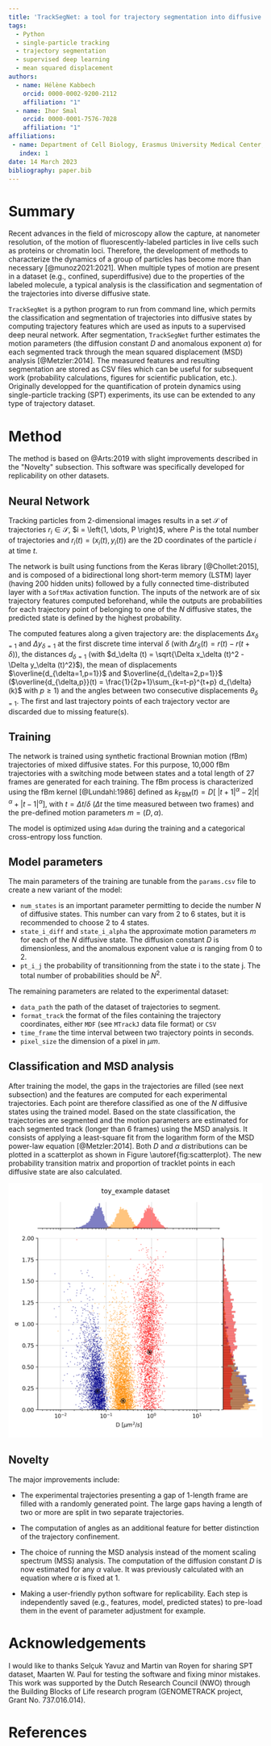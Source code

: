 ```yaml
---
title: 'TrackSegNet: a tool for trajectory segmentation into diffusive states using supervised deep learning.'
tags:
  - Python
  - single-particle tracking
  - trajectory segmentation
  - supervised deep learning
  - mean squared displacement
authors:
  - name: Hélène Kabbech
    orcid: 0000-0002-9200-2112
    affiliation: "1"
  - name: Ihor Smal
    orcid: 0000-0001-7576-7028 
    affiliation: "1"
affiliations:
 - name: Department of Cell Biology, Erasmus University Medical Center, Rotterdam, the Netherlands
   index: 1
date: 14 March 2023
bibliography: paper.bib
---
```


# Summary

Recent advances in the field of microscopy allow the capture, at nanometer resolution, of the motion of fluorescently-labeled particles in live cells such as proteins or chromatin loci. Therefore, the development of methods to characterize the dynamics of a group of particles has become more than necessary [@munoz2021:2021]. When multiple types of motion are present in a dataset (e.g., confined, superdiffusive) due to the properties of the labeled molecule, a typical analysis is the classification and segmentation of the trajectories into diverse diffusive state.

`TrackSegNet` is a python program to run from command line, which permits the classification and segmentation of trajectories into diffusive states by computing trajectory features which are used as inputs to a supervised deep neural network. After segmentation, `TrackSegNet` further estimates the motion parameters (the diffusion constant $D$ and anomalous exponent $\alpha$) for each segmented track through the mean squared displacement (MSD) analysis [@Metzler:2014]. The measured features and resulting segmentation are stored as CSV files which can be useful for subsequent work (probability calculations, figures for scientific publication, etc.). Originally developped for the quantification of protein dynamics using single-particle tracking (SPT) experiments, its use can be extended to any type of trajectory dataset.


# Method

The method is based on @Arts:2019 with slight improvements described in the "Novelty" subsection. This software was specifically developed for replicability on other datasets.


## Neural Network

Tracking particles from 2-dimensional images results in a set $\mathcal{S}$ of trajectories $r_i \in \mathcal{S}$, $i = \left{1, \dots, P \right}$,  where $P$ is the total number of trajectories and $r_i(t) = (x_i(t), y_i(t))$ are the 2D coordinates of the particle $i$ at time $t$.

The network is built using functions from the Keras library [@Chollet:2015], and is composed of a bidirectional long short-term memory (LSTM) layer (having 200 hidden units) followed by a fully connected time-distributed layer with a `SoftMax` activation function. The inputs of the network are of six trajectory features computed beforehand, while the outputs are probabilities for each trajectory point of belonging to one of the $N$ diffusive states, the predicted state is defined by the highest probability.

The computed features along a given trajectory are: the displacements $\Delta x_{\delta=1}$ and $\Delta y_{\delta=1}$ at the first discrete time interval $\delta$ (with $\Delta r_\delta (t) = r(t) - r(t+\delta)$), the distances $d_{\delta=1}$ (with $d_\delta (t) = \sqrt{\Delta x_\delta (t)^2 - \Delta y_\delta (t)^2}$), the mean of displacements $\overline{d_{\delta=1,p=1}}$ and $\overline{d_{\delta=2,p=1}}$ ($\overline{d_{\delta,p}}(t) = \frac{1}{2p+1}\sum_{k=t-p}^{t+p} d_{\delta}(k)$ with $p\geq 1$) and the angles between two consecutive displacements $\theta_{\delta=1}$. The first and last trajectory points of each trajectory vector are discarded due to missing feature(s).


## Training

The network is trained using synthetic fractional Brownian motion (fBm) trajectories of mixed diffusive states. For this purpose, 10,000 fBm trajectories with a switching mode between states and a total length of 27 frames are generated for each training. The fBm process is characterized using the fBm kernel [@Lundahl:1986] defined as $k_{\text{FBM}}(t) = D\left[\ |t+1|^\alpha  - 2 |t|^\alpha + |t-1|^\alpha\right]$, with $t=\Delta t / \delta$ ($\Delta t$ the time measured between two frames) and the pre-defined motion parameters $m = (D, \alpha)$.

The model is optimized using `Adam` during the training and a categorical cross-entropy loss function.


## Model parameters

The main parameters of the training are tunable from the `params.csv` file to create a new variant of the model:

* `num_states` is an important parameter permitting to decide the number $N$ of diffusive states. This number can vary from 2 to 6 states, but it is recommended to choose 2 to 4 states.
* `state_i_diff` and `state_i_alpha` the approximate motion parameters $m$ for each of the $N$ diffusive state. The diffusion constant $D$ is dimensionless, and the anomalous exponent value $\alpha$ is ranging from 0 to 2.
* `pt_i_j` the probability of transitionning from the state i to the state j. The total number of probabilities should be $N^2$.

The remaining parameters are related to the experimental dataset:

* `data_path` the path of the dataset of trajectories to segment.
* `format_track` the format of the files containing the trajectory coordinates, either `MDF` (see `MTrackJ` data file format) or `CSV`
* `time_frame` the time interval between two trajectory points in seconds.
* `pixel_size` the dimension of a pixel in $\mu m$.


## Classification and MSD analysis


After training the model, the gaps in the trajectories are filled (see next subsection) and the features are computed for each experimental trajectories. Each point are therefore classified as one of the $N$ diffusive states using the trained model. Based on the state classification, the trajectories are segmented and the motion parameters are estimated for each segmented track (longer than 6 frames) using the MSD analysis. It consists of applying a least-square fit from the logarithm form of the MSD power-law equation [@Metzler:2014]. Both $D$ and $\alpha$ distributions can be plotted in a scatterplot as shown in Figure \autoref{fig:scatterplot}. The new probability transition matrix and proportion of tracklet points in each diffusive state are also calculated.

![Scatterplot of $D$ and $\alpha$ distributions estimated from the MSD analysis using the segmented trajectories. \label{fig:scatterplot}](fig_toy_example_scatterplot_msd.png)


## Novelty

The major improvements include:

* The experimental trajectories presenting a gap of 1-length frame are filled with a randomly generated point. The large gaps having a length of two or more are split in two separate trajectories.

* The computation of angles as an additional feature for better distinction of the trajectory confinement.

* The choice of running the MSD analysis instead of the moment scaling spectrum (MSS) analysis. The computation of the diffusion constant $D$ is now estimated for any $\alpha$ value. It was previously calculated with an equation where $\alpha$ is fixed at 1.

* Making a user-friendly python software for replicability. Each step is independently saved (e.g., features, model, predicted states) to pre-load them in the event of parameter adjustment for example.


# Acknowledgements

I would like to thanks Selçuk Yavuz and Martin van Royen for sharing SPT dataset, Maarten W. Paul for testing the software and fixing minor mistakes. This work was supported by the Dutch Research Council (NWO) through the Building Blocks of Life research program (GENOMETRACK project, Grant No. 737.016.014). 


# References

